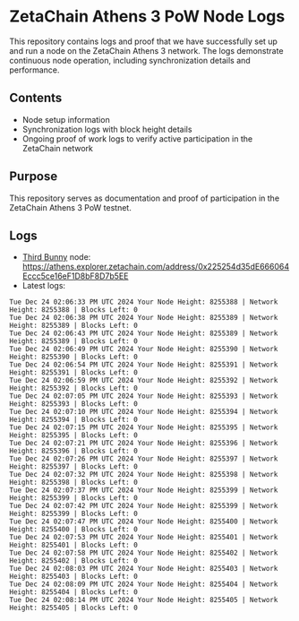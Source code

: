# ZetaChain Athens 3 PoW Node Logs
This repository contains logs and proof that we have successfully set up and run a node on the ZetaChain Athens 3 network. The logs demonstrate continuous node operation, including synchronization details and performance.

## Contents
- Node setup information
- Synchronization logs with block height details
- Ongoing proof of work logs to verify active participation in the ZetaChain network

## Purpose
This repository serves as documentation and proof of participation in the ZetaChain Athens 3 PoW testnet.

## Logs

- [Third Bunny](https://thirdbunny.xyz/) node: https://athens.explorer.zetachain.com/address/0x225254d35dE666064Eccc5ce16eF1D8bF8D7b5EE
- Latest logs:
```
Tue Dec 24 02:06:33 PM UTC 2024 Your Node Height: 8255388 | Network Height: 8255388 | Blocks Left: 0
Tue Dec 24 02:06:38 PM UTC 2024 Your Node Height: 8255389 | Network Height: 8255389 | Blocks Left: 0
Tue Dec 24 02:06:43 PM UTC 2024 Your Node Height: 8255389 | Network Height: 8255389 | Blocks Left: 0
Tue Dec 24 02:06:49 PM UTC 2024 Your Node Height: 8255390 | Network Height: 8255390 | Blocks Left: 0
Tue Dec 24 02:06:54 PM UTC 2024 Your Node Height: 8255391 | Network Height: 8255391 | Blocks Left: 0
Tue Dec 24 02:06:59 PM UTC 2024 Your Node Height: 8255392 | Network Height: 8255392 | Blocks Left: 0
Tue Dec 24 02:07:05 PM UTC 2024 Your Node Height: 8255393 | Network Height: 8255393 | Blocks Left: 0
Tue Dec 24 02:07:10 PM UTC 2024 Your Node Height: 8255394 | Network Height: 8255394 | Blocks Left: 0
Tue Dec 24 02:07:15 PM UTC 2024 Your Node Height: 8255395 | Network Height: 8255395 | Blocks Left: 0
Tue Dec 24 02:07:21 PM UTC 2024 Your Node Height: 8255396 | Network Height: 8255396 | Blocks Left: 0
Tue Dec 24 02:07:26 PM UTC 2024 Your Node Height: 8255397 | Network Height: 8255397 | Blocks Left: 0
Tue Dec 24 02:07:32 PM UTC 2024 Your Node Height: 8255398 | Network Height: 8255398 | Blocks Left: 0
Tue Dec 24 02:07:37 PM UTC 2024 Your Node Height: 8255399 | Network Height: 8255399 | Blocks Left: 0
Tue Dec 24 02:07:42 PM UTC 2024 Your Node Height: 8255399 | Network Height: 8255399 | Blocks Left: 0
Tue Dec 24 02:07:47 PM UTC 2024 Your Node Height: 8255400 | Network Height: 8255400 | Blocks Left: 0
Tue Dec 24 02:07:53 PM UTC 2024 Your Node Height: 8255401 | Network Height: 8255401 | Blocks Left: 0
Tue Dec 24 02:07:58 PM UTC 2024 Your Node Height: 8255402 | Network Height: 8255402 | Blocks Left: 0
Tue Dec 24 02:08:03 PM UTC 2024 Your Node Height: 8255403 | Network Height: 8255403 | Blocks Left: 0
Tue Dec 24 02:08:09 PM UTC 2024 Your Node Height: 8255404 | Network Height: 8255404 | Blocks Left: 0
Tue Dec 24 02:08:14 PM UTC 2024 Your Node Height: 8255405 | Network Height: 8255405 | Blocks Left: 0
```
